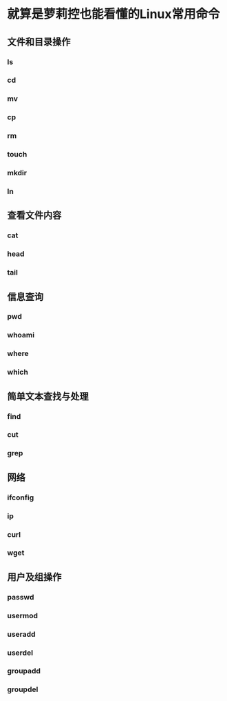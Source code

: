 # 就算是萝莉控也能看懂的Linux常用命令
## 文件和目录操作
### ls
### cd
### mv
### cp
### rm
### touch
### mkdir
### ln
## 查看文件内容
### cat
### head
### tail
## 信息查询
### pwd
### whoami
### where
### which
## 简单文本查找与处理
### find
### cut
### grep
## 网络
### ifconfig
### ip
### curl
### wget
## 用户及组操作
### passwd
### usermod
### useradd
### userdel
### groupadd
### groupdel